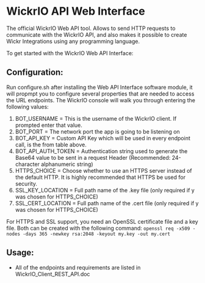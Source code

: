 # WickrIO API Web Interface

The official WickrIO Web API tool. Allows to send HTTP requests to communicate with the WickrIO API, and also makes it possible to create Wickr Integrations using any programming language.

To get started with the WickrIO Web API Interface:

## Configuration:
Run configure.sh after installing the Web API Interface software module, it will propmpt you to configure several properties that are needed to access the URL endpoints. The WickrIO console will walk you through entering the following values:
1. BOT_USERNAME = This is the username of the WickrIO client. If prompted enter that value.
2. BOT_PORT = The network port the app is going to be listening on
3. BOT_API_KEY = Custom API Key which will be used in every endpoint call, is the <API Key> from table above.
4. BOT_API_AUTH_TOKEN = Authentication string used to generate the Base64 value to be sent in a request Header (Recommended: 24-character alphanumeric string)
5. HTTPS_CHOICE = Choose whether to use an HTTPS server instead of the default HTTP. It is highly recommended that HTTPS be used for security.
6. SSL_KEY_LOCATION = Full path name of the .key file (only required if y was chosen for HTTPS_CHOICE)
7. SSL_CERT_LOCATION = Full path name of the .cert file (only required if y was chosen for HTTPS_CHOICE)

For HTTPS and SSL support, you need an OpenSSL certificate file and a key file. Both can be created with the following command:
`` openssl req -x509 -nodes -days 365 -newkey rsa:2048 -keyout my.key -out my.cert ``

## Usage:
* All of the endpoints and requirements are listed in WickrIO_Client_REST_API.doc
